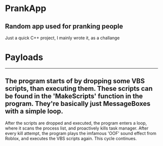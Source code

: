 # PrankApp
Random app used for pranking people
-----------------------------------
Just a quick C++ project, I mainly wrote it, as a challange
# Payloads
-----------------------------------
The program starts of by dropping some VBS scripts, than executing them.
These scripts can be found in the 'MakeScripts' function in the program. They're basically just MessageBoxes with a simple loop.
-----------------------------------
After the scripts are dropped and executed, the program enters a loop, where it scans the process list, and proactively kills task manager.
After every kill attempt, the program plays the imfamous 'OOF' sound effect from Roblox, and executes the VBS scripts again.
This cycle continues.
